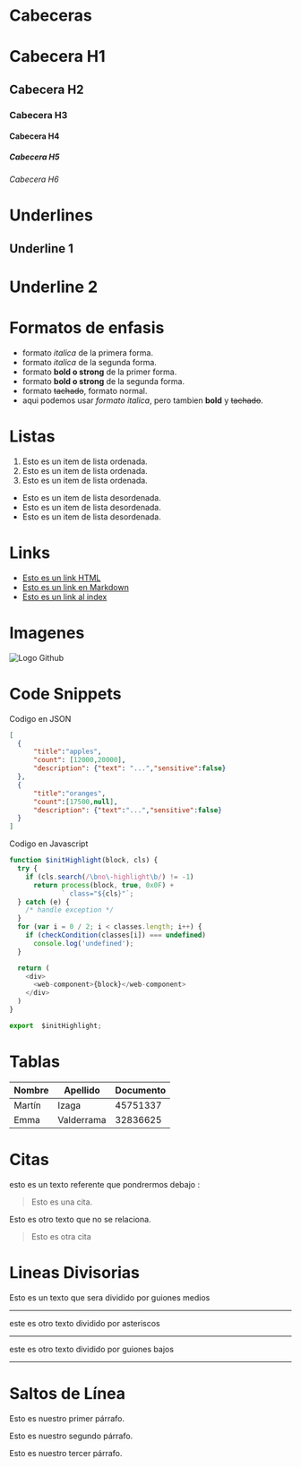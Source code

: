 # Cabeceras
# Cabecera H1
## Cabecera H2
### Cabecera H3
#### Cabecera H4
##### Cabecera H5
###### Cabecera H6

# Underlines
Underline 1
-----------

Underline 2
===========

# Formatos de enfasis
- formato *italica* de la primera forma.
- formato _italica_ de la segunda forma.
- formato **bold o strong** de la primer forma.
- formato __bold o strong__ de la segunda forma.
- formato ~~tachado~~, formato normal.
- aqui podemos usar *formato italica*, pero tambien **bold** y ~~tachado~~.

# Listas
1. Esto es un item de lista ordenada.
2. Esto es un item de lista ordenada.
3. Esto es un item de lista ordenada.
- Esto es un item de lista desordenada.
- Esto es un item de lista desordenada.
- Esto es un item de lista desordenada.

# Links
- <a href="http://google.com">Esto es un link HTML</a>
- [Esto es un link en Markdown](http://www.google.com)
- [Esto es un link al index](index.html)

# Imagenes
![Logo Github](https://image.flaticon.com/icons/png/512/25/25231.png)

# Code Snippets
Codigo en JSON
```JSON
[
  {
      "title":"apples",
      "count": [12000,20000],
      "description": {"text": "...","sensitive":false}
  },
  {
      "title":"oranges",
      "count":[17500,null],
      "description": {"text":"...","sensitive":false}
  }
]
```
Codigo en Javascript
```Javascript
function $initHighlight(block, cls) {
  try {
    if (cls.search(/\bno\-highlight\b/) != -1)
      return process(block, true, 0x0F) +
             ` class="${cls}"`;
  } catch (e) {
    /* handle exception */
  }
  for (var i = 0 / 2; i < classes.length; i++) {
    if (checkCondition(classes[i]) === undefined)
      console.log('undefined');
  }

  return (
    <div>
      <web-component>{block}</web-component>
    </div>
  )
}

export  $initHighlight;
```

# Tablas
| Nombre | Apellido | Documento |
| -------| -------- | --------- |
| Martín | Izaga | 45751337 |
| Emma | Valderrama | 32836625 |

# Citas
esto es un texto referente que pondrermos debajo :
> Esto es una cita.

Esto es otro texto que no se relaciona.
> Esto es otra cita

# Lineas Divisorias
Esto es un texto que sera dividido por guiones medios

---
este es otro texto dividido por asteriscos

***

este es otro texto dividido por guiones bajos

___

# Saltos de Línea
Esto es nuestro primer párrafo.

Esto es nuestro segundo párrafo.

Esto es nuestro tercer párrafo.